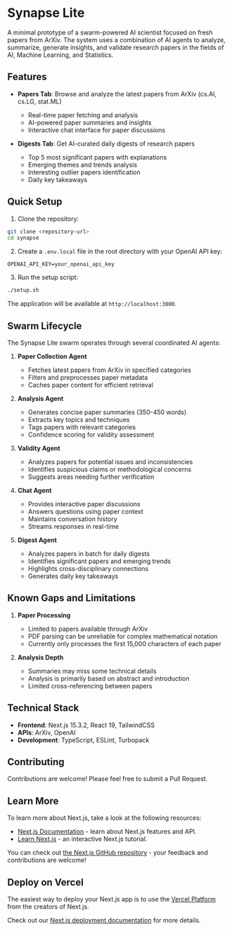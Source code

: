 # Synapse Lite

A minimal prototype of a swarm-powered AI scientist focused on fresh papers from ArXiv. The system uses a combination of AI agents to analyze, summarize, generate insights, and validate research papers in the fields of AI, Machine Learning, and Statistics.

## Features

- **Papers Tab**: Browse and analyze the latest papers from ArXiv (cs.AI, cs.LG, stat.ML)
  - Real-time paper fetching and analysis
  - AI-powered paper summaries and insights
  - Interactive chat interface for paper discussions
  
- **Digests Tab**: Get AI-curated daily digests of research papers
  - Top 5 most significant papers with explanations
  - Emerging themes and trends analysis
  - Interesting outlier papers identification
  - Daily key takeaways

## Quick Setup

1. Clone the repository:
```bash
git clone <repository-url>
cd synapse
```

2. Create a `.env.local` file in the root directory with your OpenAI API key:
```
OPENAI_API_KEY=your_openai_api_key
```

3. Run the setup script:
```bash
./setup.sh
```

The application will be available at `http://localhost:3000`.

## Swarm Lifecycle

The Synapse Lite swarm operates through several coordinated AI agents:

1. **Paper Collection Agent**
   - Fetches latest papers from ArXiv in specified categories
   - Filters and preprocesses paper metadata
   - Caches paper content for efficient retrieval

2. **Analysis Agent**
   - Generates concise paper summaries (350-450 words)
   - Extracts key topics and techniques
   - Tags papers with relevant categories
   - Confidence scoring for validity assessment

3. **Validity Agent**
   - Analyzes papers for potential issues and inconsistencies
   - Identifies suspicious claims or methodological concerns
   - Suggests areas needing further verification

4. **Chat Agent**
   - Provides interactive paper discussions
   - Answers questions using paper context
   - Maintains conversation history
   - Streams responses in real-time

5. **Digest Agent**
   - Analyzes papers in batch for daily digests
   - Identifies significant papers and emerging trends
   - Highlights cross-disciplinary connections
   - Generates daily key takeaways

## Known Gaps and Limitations

1. **Paper Processing**
   - Limited to papers available through ArXiv
   - PDF parsing can be unreliable for complex mathematical notation
   - Currently only processes the first 15,000 characters of each paper

2. **Analysis Depth**
   - Summaries may miss some technical details
   - Analysis is primarily based on abstract and introduction
   - Limited cross-referencing between papers

## Technical Stack

- **Frontend**: Next.js 15.3.2, React 19, TailwindCSS
- **APIs**: ArXiv, OpenAI
- **Development**: TypeScript, ESLint, Turbopack

## Contributing

Contributions are welcome! Please feel free to submit a Pull Request.


## Learn More

To learn more about Next.js, take a look at the following resources:

- [Next.js Documentation](https://nextjs.org/docs) - learn about Next.js features and API.
- [Learn Next.js](https://nextjs.org/learn) - an interactive Next.js tutorial.

You can check out [the Next.js GitHub repository](https://github.com/vercel/next.js) - your feedback and contributions are welcome!

## Deploy on Vercel

The easiest way to deploy your Next.js app is to use the [Vercel Platform](https://vercel.com/new?utm_medium=default-template&filter=next.js&utm_source=create-next-app&utm_campaign=create-next-app-readme) from the creators of Next.js.

Check out our [Next.js deployment documentation](https://nextjs.org/docs/app/building-your-application/deploying) for more details.
